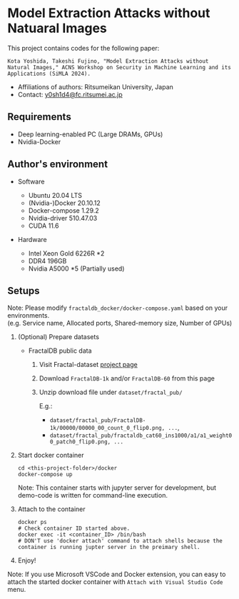 # Model Extraction Attacks without Natuaral Images

This project contains codes for the following paper:

    Kota Yoshida, Takeshi Fujino, "Model Extraction Attacks without Natural Images," ACNS Workshop on Security in Machine Learning and its Applications (SiMLA 2024).

- Affiliations of authors: Ritsumeikan University, Japan  
- Contact: y0sh1d4@fc.ritsumei.ac.jp

## Requirements
- Deep learning-enabled PC (Large DRAMs, GPUs)
- Nvidia-Docker

## Author's environment
- Software
    - Ubuntu 20.04 LTS
    - (Nvidia-)Docker 20.10.12
    - Docker-compose 1.29.2
    - Nvidia-driver 510.47.03
    - CUDA 11.6

- Hardware
    - Intel Xeon Gold 6226R *2
    - DDR4 196GB
    - Nvidia A5000 *5 (Partially used)

## Setups

Note: Please modify `fractaldb_docker/docker-compose.yaml` based on your environments.  
(e.g. Service name, Allocated ports, Shared-memory size, Number of GPUs)

1. (Optional) Prepare datasets
    
    - FractalDB public data
        1. Visit Fractal-dataset [project page](https://hirokatsukataoka16.github.io/Pretraining-without-Natural-Images/)

        1. Download `FractalDB-1k` and/or `FractalDB-60` from this page

        1. Unzip download file under `dataset/fractal_pub/`

            E.g.:
            - `dataset/fractal_pub/FractalDB-1k/00000/00000_00_count_0_flip0.png, ...`,
            - `dataset/fractal_pub/fractaldb_cat60_ins1000/a1/a1_weight00_patch0_flip0.png, ...`

1. Start docker container
    ```
    cd <this-project-folder>/docker
    docker-compose up
    ```

    Note: This container starts with jupyter server for development, but demo-code is written for command-line execution.

1. Attach to the container 

    ```
    docker ps
    # Check container ID started above.
    docker exec -it <container_ID> /bin/bash
    # DON'T use 'docker attach' command to attach shells because the container is running jupter server in the preimary shell.
    ```

1. Enjoy!

Note:
If you use Microsoft VSCode and Docker extension, you can easy to attach the started docker container with `Attach with Visual Studio Code` menu.